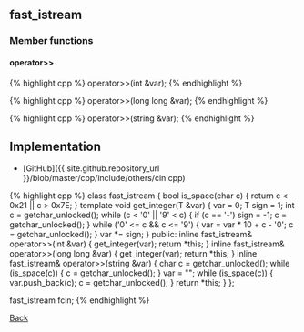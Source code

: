 ## fast_istream

### Member functions

#### operator>>
{% highlight cpp %}
operator>>(int &var);
{% endhighlight %}

{% highlight cpp %}
operator>>(long long &var);
{% endhighlight %}

{% highlight cpp %}
operator>>(string &var);
{% endhighlight %}

## Implementation

- [GitHub]({{ site.github.repository_url }}/blob/master/cpp/include/others/cin.cpp)

{% highlight cpp %}
class fast_istream {
  bool is_space(char c) { return c < 0x21 || c > 0x7E; }
  template<typename T> void get_integer(T &var) {
    var = 0;
    T sign = 1;
    int c = getchar_unlocked();
    while (c < '0' || '9' < c) {
      if (c == '-') sign = -1;
      c = getchar_unlocked();
    }
    while ('0' <= c && c <= '9') {
      var = var * 10 + c - '0';
      c = getchar_unlocked();
    }
    var *= sign;
  }
public:
  inline fast_istream& operator>>(int &var) {
    get_integer(var);
    return *this;
  }
  inline fast_istream& operator>>(long long &var) {
    get_integer(var);
    return *this;
  }
  inline fast_istream& operator>>(string &var) {
    char c = getchar_unlocked();
    while (is_space(c)) {
      c = getchar_unlocked();
    }
    var = "";
    while (is_space(c)) {
      var.push_back(c);
      c = getchar_unlocked();
    }
    return *this;
  }
};

fast_istream fcin;
{% endhighlight %}

[Back](../..)
